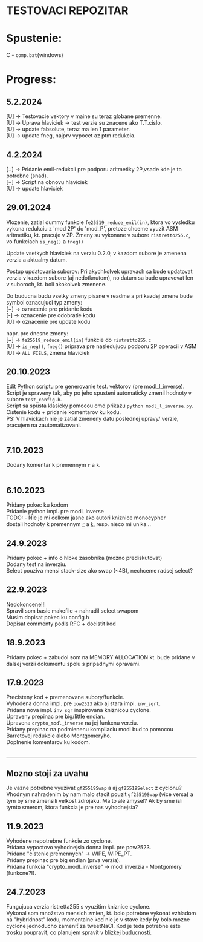 <h1>TESTOVACI REPOZITAR</h1>

# Spustenie:
C - `comp.bat`(windows) <br>
# Progress:

## 5.2.2024
[U] -> Testovacie vektory v maine su teraz globane premenne. <br>
[U] -> Uprava hlaviciek -> test verzie su znacene ako T.T.cislo. <br>
[U] -> update fabsolute, teraz ma len 1 parameter. <br>
[U] -> update fneg, najprv vypocet az ptm redukcia. <br>


## 4.2.2024
[+] -> Pridanie emil-redukcii pre podporu aritmetiky 2P,vsade kde je to potrebne (snad). <br>
[+] -> Script na obnovu hlaviciek <br>
[U] -> update hlaviciek <br>

## 29.01.2024
Vlozenie, zatial dummy funkcie `fe25519_reduce_emil(in)`, ktora vo vysledku vykona redukciu z 'mod 2P' do 'mod_P', pretoze chceme vyuzit ASM aritmetiku, kt. pracuje v 2P. Zmeny su vykonane v subore
`ristretto255.c`, vo funkciach `is_neg()` a `fneg()`

Update vsetkych hlaviciek na verziu 0.2.0, v kazdom subore je zmenena verzia a aktualny datum.

Postup updatovania suborov:
Pri akychkolvek upravach sa bude updatovat verzia v kazdom subore (aj nedotknutom), no datum sa
bude upravovat len v suboroch, kt. boli akokolvek zmenene.<br>

Do buducna budu vsetky zmeny pisane v readme a pri kazdej zmene bude symbol oznacujuci typ zmeny: <br>
[+] -> oznacenie pre pridanie kodu <br>
[-] -> oznacenie pre odobratie kodu <br>
[U]	-> oznacenie pre update kodu <br>

napr. pre dnesne zmeny: <br>
[+] -> `fe25519_reduce_emil(in)` funkcie do `ristretto255.c` <br>
[U] -> `is_neg()`, `fneg()` priprava pre nasledujucu podporu 2P operacii v ASM <br>
[U] -> `ALL FIELS`, zmena hlaviciek <br>


## 20.10.2023
Edit Python scriptu pre generovanie test. vektorov (pre modl_l_inverse).<br>
Script je spraveny tak, aby po jeho spusteni automaticky zmenil hodnoty v subore `test_config.h`.<br>
Script sa spusta klasicky pomocou cmd prikazu `python modl_l_inverse.py`.<br>
Cistenie kodu  + pridanie komentarov ku kodu.<br>
PS:
  V hlavickach nie je zatial zmeneny datu poslednej upravy/ verzie, pracujem na zautomatizovani.<br>
<br>

## 7.10.2023
Dodany komentar k premennym `r` a `k`.<br>
<br>

## 6.10.2023
Pridany pokec ku kodom<br>
Pridanie python impl. pre modL inverse<br>
TODO:
	- Nie je mi celkom jasne ako autori kniznice monocypher<br>
	dostali hodnoty k premennym [`r`](https://github.com/Alg0ritmus/ristretto255_cyclone/blob/main/modl.c#L111) a [`k`](https://github.com/Alg0ritmus/ristretto255_cyclone/blob/main/modl.c#L195), resp. nieco mi unika...<br>

## 24.9.2023
Pridany pokec + info o hlbke zasobnika (mozno prediskutovat)<br>
Dodany test na inverziu.<br>
Select pouziva mensi stack-size ako swap (\~4B), nechceme radsej select?<br>


## 22.9.2023
Nedokoncene!!!<br>
Spravil som basic makefile + nahradil select swapom<br>
Musim dopisat pokec ku config.h<br>
Dopisat commenty podls RFC + docistit kod<br>


## 18.9.2023
Pridany pokec + zabudol som na MEMORY ALLOCATION kt. bude pridane v dalsej verzii dokumentu spolu s pripadnymi opravami.<br>

## 17.9.2023
Precisteny kod + premenovane subory/funkcie. <br>
Vyhodena donna impl. pre `pow2523` ako aj stara impl. `inv_sqrt`.<br>
Pridana nova impl. `inv_sqr` inspirovana kniznicou cyclone.<br>
Upraveny prepinac pre big/little endian. <br>
Upravena `crypto_modl_inverse` na jej funkcnu verziu.<br>
Pridany prepinac na podmienenu kompilaciu modl bud to pomocou<br>
Barretovej redukcie alebo Montgomeryho. <br>
Doplnenie komentarov ku kodom. <br>
<br>

---
## Mozno stoji za uvahu
Je vazne potrebne vyuzivat `gf25519Swap` a aj `gf25519Select` z cyclonu? Vhodnym nahradenim by nam malo stacit pouzit `gf25519Swap`  (vice versa) a tym by sme zmensili velkost zdrojaku. Ma to ale zmysel? Ak by sme isli tymto smerom, ktora funkcia je pre nas vyhodnejsia?




## 11.9.2023
Vyhodene nepotrebne funkcie zo cyclone.<br>
Pridana vypoctovo vyhodnejsia donna impl. pre pow2523.<br>
Pridane "cistenie premennych" -> WIPE, WIPE_PT. <br>
Pridany prepinac pre big endian (prva verzia). <br>
Pridana funkcia "crypto_modl_inverse" -> modl inverzia - Montgomery (funkcne?!). <br>

## 24.7.2023
Fungujuca verzia ristretta255 s vyuzitim kniznice cyclone.<br>
Vykonal som množstvo mensich zmien, kt. bolo potrebne vykonat vzhladom na "hybridnost" kodu, momentalne kod nie je v stave kedy by bolo mozne cyclone jednoducho zameniť  za tweetNaCl. Kod je teda potrebne este trosku poupravit, co planujem spravit v blizkej buducnosti.<br>
